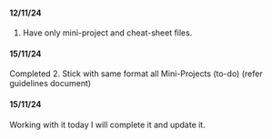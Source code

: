 #### 12/11/24
1. Have only mini-project and cheat-sheet files.
#### 15/11/24
Completed
2. Stick with same format all Mini-Projects (to-do) (refer guidelines document)
#### 15/11/24
Working with it today I will complete it and update it.
